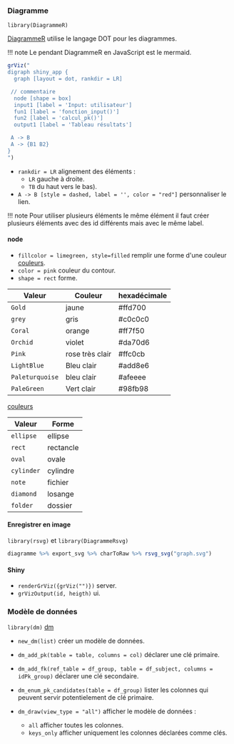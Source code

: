 
### Diagramme

`library(DiagrammeR)`

[DiagrammeR](https://rich-iannone.github.io/DiagrammeR/) utilise le langage DOT pour les diagrammes.

!!! note
	Le pendant DiagrammeR en JavaScript est le mermaid.

``` R
grViz("
digraph shiny_app {
  graph [layout = dot, rankdir = LR]

 // commentaire
  node [shape = box]
  input1 [label = 'Input: utilisateur']
  fun1 [label = 'fonction_input()']
  fun2 [label = 'calcul_pk()']
  output1 [label = 'Tableau résultats']

 A -> B 
 A -> {B1 B2}
}
")
```

- `rankdir = LR` alignement des éléments :
	- `LR` gauche à droite.
	- `TB` du haut vers le bas).
- `A -> B [style = dashed, label = '', color = "red"]` personnaliser le lien.

!!! note
	Pour utiliser plusieurs éléments le même élément il faut créer plusieurs éléments avec des id différents mais avec le même label.

#### node 

- `fillcolor = limegreen, style=filled` remplir une forme d'une couleur [couleurs](https://rich-iannone.github.io/DiagrammeR/articles/graphviz-mermaid.html?q=color#colors).
- `color = pink` couleur du contour.
- `shape = rect` forme.

| Valeur | Couleur | hexadécimale |
|---|---|---|
| `Gold` | jaune | #ffd700 | 
| `grey` | gris| #c0c0c0 |
| `Coral` | orange | #ff7f50 |
| `Orchid` | violet | #da70d6 |
| `Pink` | rose très clair | #ffc0cb |
| `LightBlue` | Bleu clair | #add8e6 |
| `Paleturquoise` | bleu clair | #afeeee | 
| `PaleGreen` | Vert clair | #98fb98 |

[couleurs](https://rich-iannone.github.io/DiagrammeR/articles/graphviz-mermaid.html?q=color#colors)
  
| Valeur | Forme |
|---|---|
| `ellipse` | ellipse 
| `rect` | rectancle |
| `oval` | ovale |
| `cylinder`  | cylindre |
| `note`  | fichier |
| `diamond` | losange |
| `folder` | dossier |

#### Enregistrer en image

`library(rsvg)` et `library(DiagrammeRsvg)`

``` R
diagramme %>% export_svg %>% charToRaw %>% rsvg_svg("graph.svg")
```

#### Shiny

- `renderGrViz({grViz("")})` server.
- `grVizOutput(id, heigth)` ui.

### Modèle de données

`library(dm)` [dm](https://dm.cynkra.com/)

- `new_dm(list)` créer un modèle de données.
- `dm_add_pk(table = table, columns = col)` déclarer une clé primaire.
- `dm_add_fk(ref_table = df_group, table = df_subject, columns = idPk_group)` déclarer une clé secondaire. 
- `dm_enum_pk_candidates(table = df_group)` lister les colonnes qui peuvent servir potentielement de clé primaire.
- `dm_draw(view_type = "all")` afficher le modèle de données :

	- `all` afficher toutes les colonnes.
	- `keys_only` afficher uniquement les colonnes déclarées comme clés.
